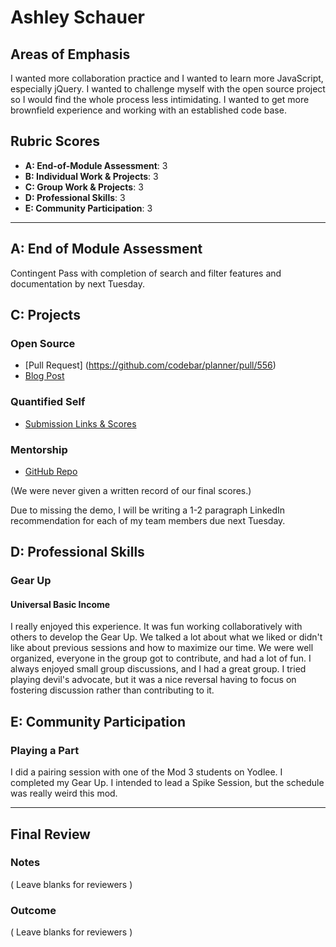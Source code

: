 # Ashley Schauer

## Areas of Emphasis

I wanted more collaboration practice and I wanted to learn more JavaScript, especially jQuery. I wanted to challenge myself with the open source project so I would find the whole process less intimidating. I wanted to get more brownfield experience and working with an established code base.


## Rubric Scores

* **A: End-of-Module Assessment**: 3
* **B: Individual Work & Projects**: 3
* **C: Group Work & Projects**: 3
* **D: Professional Skills**: 3
* **E: Community Participation**: 3

-----------------------

## A: End of Module Assessment

Contingent Pass with completion of search and filter features and documentation by next Tuesday.


## C: Projects

### Open Source

* [Pull Request] (https://github.com/codebar/planner/pull/556)
* [Blog Post](https://aelschauer.wordpress.com/)

### Quantified Self

* [Submission Links & Scores](https://github.com/turingschool/ruby-submissions/blob/master/1611-b/4module/quantified_self/ashley_james.md)

### Mentorship

* [GitHub Repo](https://github.com/edilenedacruz/MentorSHIP)

(We were never given a written record of our final scores.)

Due to missing the demo, I will be writing a 1-2 paragraph LinkedIn recommendation for each of my team members due next Tuesday.


## D: Professional Skills

### Gear Up
#### Universal Basic Income

I really enjoyed this experience. It was fun working collaboratively with others to develop the Gear Up. We talked a lot about what we liked or didn't like about previous sessions and how to maximize our time. We were well organized, everyone in the group got to contribute, and had a lot of fun. I always enjoyed small group discussions, and I had a great group. I tried playing devil's advocate, but it was a nice reversal having to focus on fostering discussion rather than contributing to it.

## E: Community Participation

### Playing a Part

I did a pairing session with one of the Mod 3 students on Yodlee. I completed my Gear Up. I intended to lead a Spike Session, but the schedule was really weird this mod.

------------------

## Final Review

### Notes

( Leave blanks for reviewers )

### Outcome

( Leave blanks for reviewers )
